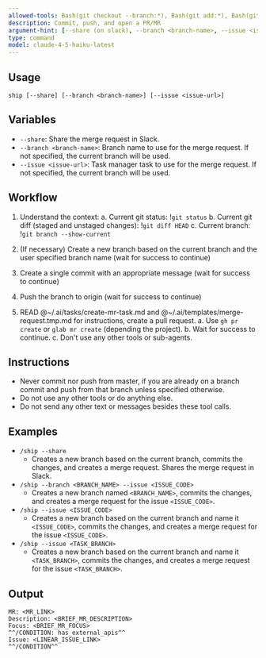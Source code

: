 ```yaml
---
allowed-tools: Bash(git checkout --branch:*), Bash(git add:*), Bash(git status:*), Bash(git push:*), Bash(git commit:*), Bash(gh pr create:*), Bash(gh pr view:*), Bash(gh pr list:*), Bash(gh pr edit:*)
description: Commit, push, and open a PR/MR
argument-hint: [--share (on slack), --branch <branch-name>, --issue <issue-url>]
type: command
model: claude-4-5-haiku-latest
---
```


## Usage

`ship [--share] [--branch <branch-name>] [--issue <issue-url>]`

## Variables

- `--share`: Share the merge request in Slack.
- `--branch <branch-name>`: Branch name to use for the merge request. If not specified, the current branch will be used.
- `--issue <issue-url>`: Task manager task to use for the merge request. If not specified, the current branch will be used.

## Workflow

1. Understand the context:
   a. Current git status: !`git status`
   b. Current git diff (staged and unstaged changes): !`git diff HEAD`
   c. Current branch: !`git branch --show-current`

2. (If necessary) Create a new branch based on the current branch and the user specified branch name (wait for success to continue)

3. Create a single commit with an appropriate message (wait for success to continue)

4. Push the branch to origin (wait for success to continue)

5. READ @~/.ai/tasks/create-mr-task.md and @~/.ai/templates/merge-request.tmp.md for instructions, create a pull request.
   a. Use `gh pr create` or `glab mr create` (depending the project).
   b. Wait for success to continue.
   c. Don't use any other tools or sub-agents.

## Instructions

- Never commit nor push from master, if you are already on a branch commit and push from that branch unless specified otherwise.
- Do not use any other tools or do anything else.
- Do not send any other text or messages besides these tool calls.

## Examples

- `/ship --share`
  - Creates a new branch based on the current branch, commits the changes, and creates a merge request. Shares the merge request in Slack.
- `/ship --branch <BRANCH_NAME> --issue <ISSUE_CODE>`
  - Creates a new branch named `<BRANCH_NAME>`, commits the changes, and creates a merge request for the issue `<ISSUE_CODE>`.
- `/ship --issue <ISSUE_CODE>`
  - Creates a new branch based on the current branch and name it `<ISSUE_CODE>`, commits the changes, and creates a merge request for the issue `<ISSUE_CODE>`.
- `/ship --issue <TASK_BRANCH>`
  - Creates a new branch based on the current branch and name it `<TASK_BRANCH>`, commits the changes, and creates a merge request for the issue `<TASK_BRANCH>`.

## Output

```plain
MR: <MR_LINK>
Description: <BRIEF_MR_DESCRIPTION>
Focus: <BRIEF_MR_FOCUS>
^^/CONDITION: has_external_apis^^
Issue: <LINEAR_ISSUE_LINK>
^^/CONDITION^^
```
